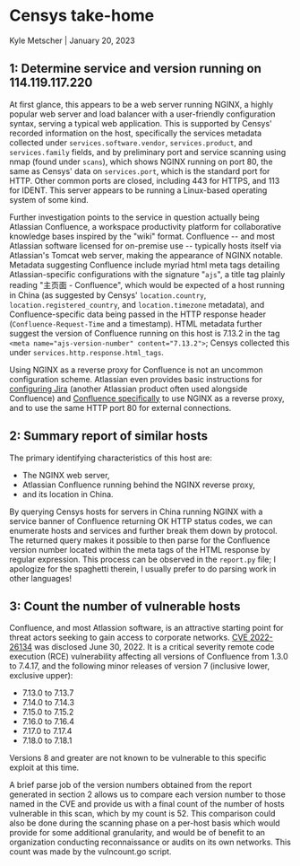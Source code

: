 # Censys take-home
Kyle Metscher | January 20, 2023

## 1: Determine service and version running on 114.119.117.220
At first glance, this appears to be a web server running NGINX, a highly popular web server and load balancer with a user-friendly configuration syntax, serving a typical web application. This is supported 
by Censys' recorded information on the host, specifically the services metadata collected under `services.software.vendor`, `services.product`, and `services.family` fields, and by preliminary port and service scanning 
using nmap (found under `scans`), which shows NGINX running on port 80, the same as Censys' data on `services.port`, which is the standard port for HTTP. Other common ports are closed, including 443 
for HTTPS, and 113 for IDENT. This server appears to be running a Linux-based operating system of some kind.

Further investigation points to the service in question actually being Atlassian Confluence, a workspace productivity platform for collaborative knowledge bases inspired by the "wiki" format. 
Confluence -- and most Atlassian software licensed for on-premise use -- typically hosts itself via Atlassian's Tomcat web server, making the appearance of NGINX notable. Metadata suggesting Confluence 
include myriad html meta tags detailing Atlassian-specific configurations with the signature "`ajs`", a title tag plainly reading "主页面 - Confluence", which would be expected of a host running in China
(as suggested by Censys' `location.country`, `location.registered_country`, and `location.timezone` metadata), and Confluence-specific data being passed in the HTTP response header (`Confluence-Request-Time` and a timestamp).
HTML metadata further suggest the version of Confluence running on this host is 7.13.2 in the tag `<meta name="ajs-version-number" content="7.13.2">`; Censys collected this under 
`services.http.response.html_tags`.

Using NGINX as a reverse proxy for Confluence is not an uncommon configuration scheme. Atlassian even provides basic instructions for [configuring Jira](https://confluence.atlassian.com/jirakb/configure-jira-server-to-run-behind-a-nginx-reverse-proxy-426115340.html)
(another Atlassian product often used alongside Confluence) and [Confluence specifically](https://confluence.atlassian.com/confkb/how-to-use-nginx-to-proxy-requests-for-confluence-313459790.html) 
to use NGINX as a reverse proxy, and to use the same HTTP port 80 for external connections. 

## 2: Summary report of similar hosts 
The primary identifying characteristics of this host are:

- The NGINX web server,
- Atlassian Confluence running behind the NGINX reverse proxy,
- and its location in China.

By querying Censys hosts for servers in China running NGINX with a service banner of Confluence returning OK HTTP status codes, we can enumerate hosts and services and further break them down by protocol.
The returned query makes it possible to then parse for the Confluence version number located within the meta tags of the HTML response by regular expression. This process can be observed in the `report.py` file;
I apologize for the spaghetti therein, I usually prefer to do parsing work in other languages!

## 3: Count the number of vulnerable hosts
Confluence, and most Atlassion software, is an attractive starting point for threat actors seeking to gain access to corporate networks. [CVE 2022-26134](https://nvd.nist.gov/vuln/detail/CVE-2022-26134) was disclosed June 30, 2022. It is a critical
severity remote code execution (RCE) vulnerability affecting all versions of Confluence from 1.3.0 to 7.4.17, and the following minor releases of version 7 (inclusive lower, exclusive upper):

- 7.13.0 to 7.13.7
- 7.14.0 to 7.14.3
- 7.15.0 to 7.15.2
- 7.16.0 to 7.16.4
- 7.17.0 to 7.17.4
- 7.18.0 to 7.18.1

Versions 8 and greater are not known to be vulnerable to this specific exploit at this time.

A brief parse job of the version numbers obtained from the report generated in section 2 allows us to compare each version number to those named in the CVE and provide us with a final count of the number of hosts vulnerable in this scan,
which by my count is 52. This comparison could also be done during the scanning phase on a per-host basis which would provide for some additional granularity, and would be of benefit to an organization
conducting reconnaissance or audits on its own networks. This count was made by the vulncount.go script.
